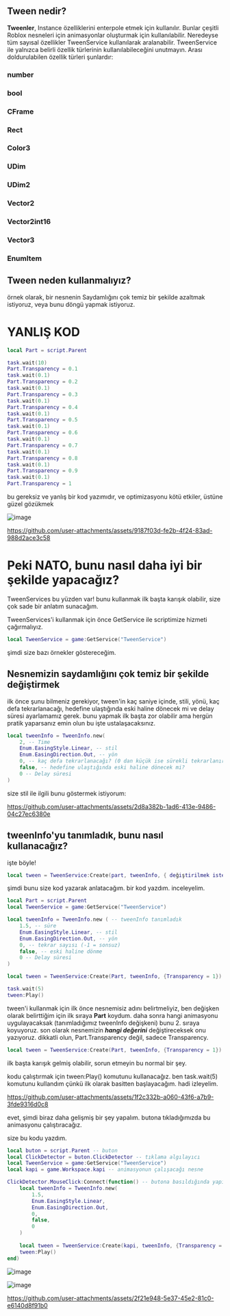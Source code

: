 ## Tween nedir?

**Tweenler**, Instance özelliklerini enterpole etmek için kullanılır. Bunlar çeşitli Roblox nesneleri için animasyonlar oluşturmak için kullanılabilir. Neredeyse tüm sayısal özellikler TweenService kullanılarak aralanabilir. TweenService ile yalnızca belirli özellik türlerinin kullanılabileceğini unutmayın. Arası doldurulabilen özellik türleri şunlardır:
### number
### bool
### CFrame
### Rect
### Color3
### UDim
### UDim2
### Vector2
### Vector2int16
### Vector3
### EnumItem

## Tween neden kullanmalıyız?

örnek olarak, bir nesnenin Saydamlığını çok temiz bir şekilde azaltmak istiyoruz, veya bunu döngü yapmak istiyoruz.

# YANLIŞ KOD

```lua
local Part = script.Parent

task.wait(10)
Part.Transparency = 0.1
task.wait(0.1)
Part.Transparency = 0.2
task.wait(0.1)
Part.Transparency = 0.3
task.wait(0.1)
Part.Transparency = 0.4
task.wait(0.1)
Part.Transparency = 0.5
task.wait(0.1)
Part.Transparency = 0.6
task.wait(0.1)
Part.Transparency = 0.7
task.wait(0.1)
Part.Transparency = 0.8
task.wait(0.1)
Part.Transparency = 0.9
task.wait(0.1)
Part.Transparency = 1
```

bu gereksiz ve yanlış bir kod yazımıdır, ve optimizasyonu kötü etkiler, üstüne güzel gözükmek

![image](https://github.com/user-attachments/assets/950e3017-b5a7-486f-9ada-ca851d02dcf3)

https://github.com/user-attachments/assets/9187f03d-fe2b-4f24-83ad-988d2ace3c58

# Peki NATO, bunu nasıl daha iyi bir şekilde yapacağız?

TweenServices bu yüzden var!
bunu kullanmak ilk başta karışık olabilir, size çok sade bir anlatım sunacağım.

TweenServices'i kullanmak için önce GetService ile scriptimize hizmeti çağırmalıyız.

```lua
local TweenService = game:GetService("TweenService")
```

şimdi size bazı örnekler göstereceğim.

## Nesnemizin saydamlığını çok temiz bir şekilde değiştirmek

ilk önce şunu bilmeniz gerekiyor, tween'in kaç saniye içinde, stili, yönü, kaç defa tekrarlanacağı, hedefine ulaştığında eski haline dönecek mi ve delay süresi ayarlamamız gerek.
bunu yapmak ilk başta zor olabilir ama hergün pratik yaparsanız emin olun bu işte ustalaşacaksınız.

```lua
local tweenInfo = TweenInfo.new(
	2, -- Time
	Enum.EasingStyle.Linear, -- stil
	Enum.EasingDirection.Out, -- yön
	0, -- kaç defa tekrarlanacağı? (0 dan küçük ise sürekli tekrarlanır)
	false, -- hedefine ulaştığında eski haline dönecek mi? 
	0 -- Delay süresi
)
```

size stil ile ilgili bunu göstermek istiyorum:

https://github.com/user-attachments/assets/2d8a382b-1ad6-413e-9486-04c27ec6380e

## tweenInfo'yu tanımladık, bunu nasıl kullanacağız?

işte böyle!

```lua
local tween = TweenService:Create(part, tweenInfo, { değiştirilmek istenen özellik })
```

şimdi bunu size kod yazarak anlatacağım.
bir kod yazdım. inceleyelim.

```lua
local Part = script.Parent
local TweenService = game:GetService("TweenService")

local tweenInfo = TweenInfo.new ( -- tweenInfo tanımladık
	1.5, -- süre
	Enum.EasingStyle.Linear, -- stil
	Enum.EasingDirection.Out, -- yön
	0, -- tekrar sayısı (-1 = sonsuz)
	false, -- eski haline dönme
	0 -- Delay süresi
)

local tween = TweenService:Create(Part, tweenInfo, {Transparency = 1}) 

task.wait(5)
tween:Play()
```

tween'i kullanmak için ilk önce nesnemisiz adını belirtmeliyiz, ben değişken olarak belirttiğim için ilk sıraya **Part** koydum.
daha sonra hangi animasyonu uygulayacaksak (tanımladığımız tweenInfo değişkeni) bunu 2. sıraya koyuyoruz.
son olarak nesnemizin ***hangi değerini*** değiştireceksek onu yazıyoruz. dikkatli olun, Part.Transparency değil, sadece Transparency.

```lua
local tween = TweenService:Create(Part, tweenInfo, {Transparency = 1})
```

ilk başta karışık gelmiş olabilir, sorun etmeyin bu normal bir şey.

kodu çalıştırmak için tween:Play() komutunu kullanacağız. ben task.wait(5) komutunu kullandım çünkü ilk olarak basitten başlayacağım.
hadi izleyelim.

https://github.com/user-attachments/assets/1f2c332b-a060-43f6-a7b9-3fde9316d0c8

evet, şimdi biraz daha gelişmiş bir şey yapalım. butona tıkladığımızda bu animasyonu çalıştıracağız.

size bu kodu yazdım.

```lua
local buton = script.Parent -- buton
local ClickDetector = buton.ClickDetector -- tıklama algılayıcı
local TweenService = game:GetService("TweenService")
local kapi = game.Workspace.kapi -- animasyonun çalışacağı nesne

ClickDetector.MouseClick:Connect(function() -- butona basıldığında yapılacak senaryo
	local tweenInfo = TweenInfo.new(
		1.5,
		Enum.EasingStyle.Linear,
		Enum.EasingDirection.Out,
		0,
		false,
		0
	)
	
	local tween = TweenService:Create(kapi, tweenInfo, {Transparency = 1})
	tween:Play()
end)
```
![image](https://github.com/user-attachments/assets/b0324f2e-d99b-4952-9e4e-f9f95ad9eea5)

![image](https://github.com/user-attachments/assets/6bb45881-b335-4401-8c8e-7cf0083653ad)


https://github.com/user-attachments/assets/2f21e948-5e37-45e2-81c0-e6140d8f91b0
